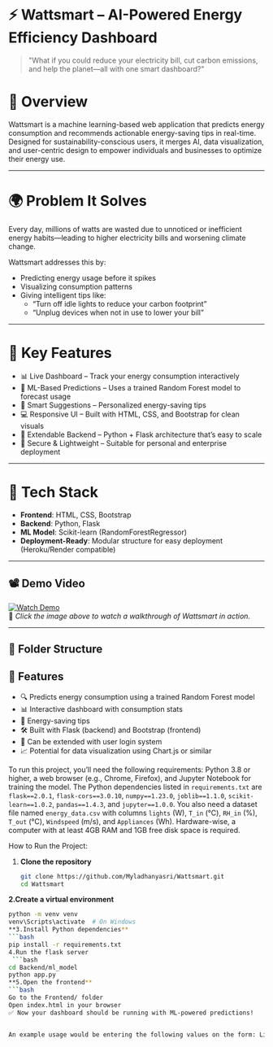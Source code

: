 # ⚡ Wattsmart – AI-Powered Energy Efficiency Dashboard

> "What if you could reduce your electricity bill, cut carbon emissions, and help the planet—all with one smart dashboard?"

# 🧠 Overview

Wattsmart is a machine learning-based web application that predicts energy consumption and recommends actionable energy-saving tips in real-time. Designed for sustainability-conscious users, it merges AI, data visualization, and user-centric design to empower individuals and businesses to optimize their energy use.

---

# 🌍 Problem It Solves

Every day, millions of watts are wasted due to unnoticed or inefficient energy habits—leading to higher electricity bills and worsening climate change.

Wattsmart addresses this by:
- Predicting energy usage before it spikes
- Visualizing consumption patterns
- Giving intelligent tips like:
  - “Turn off idle lights to reduce your carbon footprint”
  - “Unplug devices when not in use to lower your bill”

---

# 🚀 Key Features

- 📊 Live Dashboard – Track your energy consumption interactively
- 🔮 ML-Based Predictions – Uses a trained Random Forest model to forecast usage
- 🌱 Smart Suggestions – Personalized energy-saving tips
- 💻 Responsive UI  – Built with HTML, CSS, and Bootstrap for clean visuals
- 🧠 Extendable Backend – Python + Flask architecture that’s easy to scale
- 🔐 Secure & Lightweight – Suitable for personal and enterprise deployment

---

# 🧪 Tech Stack

- **Frontend**: HTML, CSS, Bootstrap
- **Backend**: Python, Flask
- **ML Model**: Scikit-learn (RandomForestRegressor)
- **Deployment-Ready**: Modular structure for easy deployment (Heroku/Render compatible)

---

## 📽️ Demo Video

[![Watch Demo](https://img.youtube.com/vi/YOUR_VIDEO_ID/0.jpg)](https://www.youtube.com/watch?v=YOUR_VIDEO_ID)  
📌 *Click the image above to watch a walkthrough of Wattsmart in action.*

---

## 🧱 Folder Structure



## 🚀 Features
- 🔍 Predicts energy consumption using a trained Random Forest model
- 📊 Interactive dashboard with consumption stats
- 🌱 Energy-saving tips
- 🛠 Built with Flask (backend) and Bootstrap (frontend)
- 🔐 Can be extended with user login system
- 📈 Potential for data visualization using Chart.js or similar

To run this project, you’ll need the following requirements: Python 3.8 or higher, a web browser (e.g., Chrome, Firefox), and Jupyter Notebook for training the model. The Python dependencies listed in `requirements.txt` are `flask==2.0.1`, `flask-cors==3.0.10`, `numpy==1.23.0`, `joblib==1.1.0`, `scikit-learn==1.0.2`, `pandas==1.4.3`, and `jupyter==1.0.0`. You also need a dataset file named `energy_data.csv` with columns `lights` (W), `T_in` (°C), `RH_in` (%), `T_out` (°C), `Windspeed` (m/s), and `Appliances` (Wh). Hardware-wise, a computer with at least 4GB RAM and 1GB free disk space is required.

How to Run the Project:
1. **Clone the repository**
   ```bash
   git clone https://github.com/Myladhanyasri/Wattsmart.git
   cd Wattsmart
**2.Create a virtual environment**
   ```bash
  python -m venv venv
  venv\Scripts\activate  # On Windows
**3.Install Python dependencies**
   ```bash
  pip install -r requirements.txt
4.Run the flask server
    ```bash 
  cd Backend/ml_model
  python app.py
**5.Open the frontend**
   ```bash
  Go to the Frontend/ folder
  Open index.html in your browser
✅ Now your dashboard should be running with ML-powered predictions!


An example usage would be entering the following values on the form: Lights Usage as 1 W, Indoor Temperature as 12°C, Indoor Humidity as 22%, Outdoor Temperature as 23°C, and Wind Speed as 22 m/s. After clicking "Predict Appliance Lights Usage," the dashboard will display the predicted energy usage (e.g., ~60 Wh, depending on your model), potential savings (e.g., ~3 Wh), and a tip like "Reduce light usage to save 5% energy." This project is licensed under the MIT License, and you can find more details in the `LICENSE` file.
